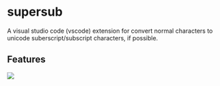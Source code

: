 # supersub 

A visual studio code (vscode) extension for convert normal characters to unicode suberscript/subscript characters, if possible.

## Features

![](https://i.imgur.com/z7KgK6r.gifv)


